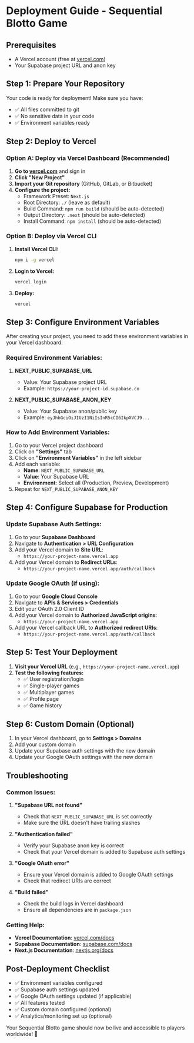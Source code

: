 # Deployment Guide - Sequential Blotto Game

## Prerequisites
- A Vercel account (free at [vercel.com](https://vercel.com))
- Your Supabase project URL and anon key

## Step 1: Prepare Your Repository

Your code is ready for deployment! Make sure you have:
- ✅ All files committed to git
- ✅ No sensitive data in your code
- ✅ Environment variables ready

## Step 2: Deploy to Vercel

### Option A: Deploy via Vercel Dashboard (Recommended)

1. **Go to [vercel.com](https://vercel.com)** and sign in
2. **Click "New Project"**
3. **Import your Git repository** (GitHub, GitLab, or Bitbucket)
4. **Configure the project:**
   - Framework Preset: `Next.js`
   - Root Directory: `./` (leave as default)
   - Build Command: `npm run build` (should be auto-detected)
   - Output Directory: `.next` (should be auto-detected)
   - Install Command: `npm install` (should be auto-detected)

### Option B: Deploy via Vercel CLI

1. **Install Vercel CLI:**
   ```bash
   npm i -g vercel
   ```

2. **Login to Vercel:**
   ```bash
   vercel login
   ```

3. **Deploy:**
   ```bash
   vercel
   ```

## Step 3: Configure Environment Variables

After creating your project, you need to add these environment variables in your Vercel dashboard:

### Required Environment Variables:

1. **NEXT_PUBLIC_SUPABASE_URL**
   - Value: Your Supabase project URL
   - Example: `https://your-project-id.supabase.co`

2. **NEXT_PUBLIC_SUPABASE_ANON_KEY**
   - Value: Your Supabase anon/public key
   - Example: `eyJhbGciOiJIUzI1NiIsInR5cCI6IkpXVCJ9...`

### How to Add Environment Variables:

1. Go to your Vercel project dashboard
2. Click on **"Settings"** tab
3. Click on **"Environment Variables"** in the left sidebar
4. Add each variable:
   - **Name**: `NEXT_PUBLIC_SUPABASE_URL`
   - **Value**: Your Supabase URL
   - **Environment**: Select all (Production, Preview, Development)
5. Repeat for `NEXT_PUBLIC_SUPABASE_ANON_KEY`

## Step 4: Configure Supabase for Production

### Update Supabase Auth Settings:

1. Go to your **Supabase Dashboard**
2. Navigate to **Authentication > URL Configuration**
3. Add your Vercel domain to **Site URL**:
   - `https://your-project-name.vercel.app`
4. Add your Vercel domain to **Redirect URLs**:
   - `https://your-project-name.vercel.app/auth/callback`

### Update Google OAuth (if using):

1. Go to your **Google Cloud Console**
2. Navigate to **APIs & Services > Credentials**
3. Edit your OAuth 2.0 Client ID
4. Add your Vercel domain to **Authorized JavaScript origins**:
   - `https://your-project-name.vercel.app`
5. Add your Vercel callback URL to **Authorized redirect URIs**:
   - `https://your-project-name.vercel.app/auth/callback`

## Step 5: Test Your Deployment

1. **Visit your Vercel URL** (e.g., `https://your-project-name.vercel.app`)
2. **Test the following features:**
   - ✅ User registration/login
   - ✅ Single-player games
   - ✅ Multiplayer games
   - ✅ Profile page
   - ✅ Game history

## Step 6: Custom Domain (Optional)

1. In your Vercel dashboard, go to **Settings > Domains**
2. Add your custom domain
3. Update your Supabase auth settings with the new domain
4. Update your Google OAuth settings with the new domain

## Troubleshooting

### Common Issues:

1. **"Supabase URL not found"**
   - Check that `NEXT_PUBLIC_SUPABASE_URL` is set correctly
   - Make sure the URL doesn't have trailing slashes

2. **"Authentication failed"**
   - Verify your Supabase anon key is correct
   - Check that your Vercel domain is added to Supabase auth settings

3. **"Google OAuth error"**
   - Ensure your Vercel domain is added to Google OAuth settings
   - Check that redirect URIs are correct

4. **"Build failed"**
   - Check the build logs in Vercel dashboard
   - Ensure all dependencies are in `package.json`

### Getting Help:

- **Vercel Documentation**: [vercel.com/docs](https://vercel.com/docs)
- **Supabase Documentation**: [supabase.com/docs](https://supabase.com/docs)
- **Next.js Documentation**: [nextjs.org/docs](https://nextjs.org/docs)

## Post-Deployment Checklist

- ✅ Environment variables configured
- ✅ Supabase auth settings updated
- ✅ Google OAuth settings updated (if applicable)
- ✅ All features tested
- ✅ Custom domain configured (optional)
- ✅ Analytics/monitoring set up (optional)

Your Sequential Blotto game should now be live and accessible to players worldwide! 🎉 